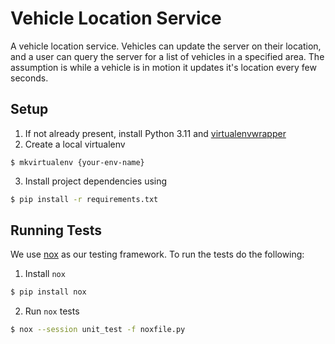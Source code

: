 Vehicle Location Service
========================

A vehicle location service. Vehicles can update the server on their location, and a user
can query the server for a list of vehicles in a specified area. The assumption is while a vehicle is in motion it
updates it's location every few seconds.

## Setup

1. If not already present, install Python 3.11 and [virtualenvwrapper](https://pypi.org/project/virtualenvwrapper/)
2. Create a local virtualenv
```
$ mkvirtualenv {your-env-name}
```
3. Install project dependencies using
```bash
$ pip install -r requirements.txt
```

## Running Tests

We use [nox](https://nox.thea.codes/en/stable/tutorial.html#running-nox-for-the-first-time) as our testing framework. To run the tests do the following:
1. Install `nox`
```bash
$ pip install nox
```
2. Run `nox` tests
```bash
$ nox --session unit_test -f noxfile.py
```
